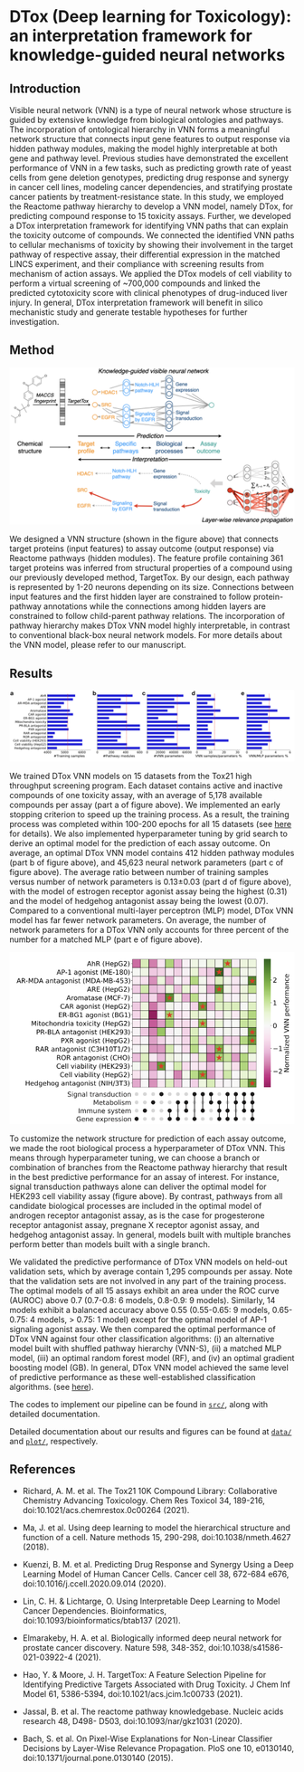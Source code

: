 # DTox (Deep learning for Toxicology): an interpretation framework for knowledge-guided neural networks

## Introduction 
 
Visible neural network (VNN) is a type of neural network whose structure is guided by extensive knowledge from biological ontologies and pathways. The incorporation of ontological hierarchy in VNN forms a meaningful network structure that connects input gene features to output response via hidden pathway modules, making the model highly interpretable at both gene and pathway level. Previous studies have demonstrated the excellent performance of VNN in a few tasks, such as predicting growth rate of yeast cells from gene deletion genotypes, predicting drug response and synergy in cancer cell lines, modeling cancer dependencies, and stratifying prostate cancer patients by treatment-resistance state. In this study, we employed the Reactome pathway hierarchy to develop a VNN model, namely DTox, for predicting compound response to 15 toxicity assays. Further, we developed a DTox interpretation framework for identifying VNN paths that can explain the toxicity outcome of compounds. We connected the identified VNN paths to cellular mechanisms of toxicity by showing their involvement in the target pathway of respective assay, their differential expression in the matched LINCS experiment, and their compliance with screening results from mechanism of action assays. We applied the DTox models of cell viability to perform a virtual screening of ~700,000 compounds and linked the predicted cytotoxicity score with clinical phenotypes of drug-induced liver injury. In general, DTox interpretation framework will benefit in silico mechanistic study and generate testable hypotheses for further investigation.

## Method

![dtox_vnn_model](plot/dtox_vnn_model.png)

We designed a VNN structure (shown in the figure above) that connects target proteins (input features) to assay outcome (output response) via Reactome pathways (hidden modules). The feature profile containing 361 target proteins was inferred from structural properties of a compound using our previously developed method, TargetTox. By our design, each pathway is represented by 1-20 neurons depending on its size. Connections between input features and the first hidden layer are constrained to follow protein-pathway annotations while the connections among hidden layers are constrained to follow child-parent pathway relations. The incorporation of pathway hierarchy makes DTox VNN model highly interpretable, in contrast to conventional black-box neural network models. For more details about the VNN model, please refer to our manuscript. 

## Results

![dtox_vnn_parameter](plot/dtox_vnn_parameter.png)

We trained DTox VNN models on 15 datasets from the Tox21 high throughput screening program. Each dataset contains active and inactive compounds of one toxicity assay, with an average of 5,178 available compounds per assay (part a of figure above). We implemented an early stopping criterion to speed up the training process. As a result, the training process was completed within 100-200 epochs for all 15 datasets (see [here](plot/compound_target_probability_tox21_implementation/training_loss/) for details). We also implemented hyperparameter tuning by grid search to derive an optimal model for the prediction of each assay outcome. On average, an optimal DTox VNN model contains 412 hidden pathway modules (part b of figure above), and 45,623 neural network parameters (part c of figure above). The average ratio between number of training samples versus number of network parameters is 0.13±0.03 (part d of figure above), with the model of estrogen receptor agonist assay being the highest (0.31) and the model of hedgehog antagonist assay being the lowest (0.07). Compared to a conventional multi-layer perceptron (MLP) model, DTox VNN model has far fewer network parameters. On average, the number of network parameters for a DTox VNN only accounts for three percent of the number for a matched MLP (part e of figure above).

![dtox_vnn_hyperparameter](plot/dtox_vnn_hyperparameter.png)

To customize the network structure for prediction of each assay outcome, we made the root biological process a hyperparameter of DTox VNN. This means through hyperparameter tuning, we can choose a branch or combination of branches from the Reactome pathway hierarchy that result in the best predictive performance for an assay of interest. For instance, signal transduction pathways alone can deliver the optimal model for HEK293 cell viability assay (figure above). By contrast, pathways from all candidate biological processes are included in the optimal model of androgen receptor antagonist assay, as is the case for progesterone receptor antagonist assay, pregnane X receptor agonist assay, and hedgehog antagonist assay. In general, models built with multiple branches perform better than models built with a single branch.

We validated the predictive performance of DTox VNN models on held-out validation sets, which by average contain 1,295 compounds per assay. Note that the validation sets are not involved in any part of the training process. The optimal models of all 15 assays exhibit an area under the ROC curve (AUROC) above 0.7 (0.7-0.8: 6 models, 0.8-0.9: 9 models). Similarly, 14 models exhibit a balanced accuracy above 0.55 (0.55-0.65: 9 models, 0.65-0.75: 4 models, > 0.75: 1 model) except for the optimal model of AP-1 signaling agonist assay. We then compared the optimal performance of DTox VNN against four other classification algorithms: (i) an alternative model built with shuffled pathway hierarchy (VNN-S), (ii) a matched MLP model, (iii) an optimal random forest model (RF), and (iv) an optimal gradient boosting model (GB). In general, DTox VNN model achieved the same level of predictive performance as these well-established classification algorithms. (see [here](plot/compound_target_probability_tox21_implementation/method_comparison/)).

The codes to implement our pipeline can be found in [`src/`](src/), along with detailed documentation.

Detailed documentation about our results and figures can be found at [`data/`](data/) and [`plot/`](plot/), respectively.

## References

+ Richard, A. M. et al. The Tox21 10K Compound Library: Collaborative Chemistry Advancing Toxicology. Chem Res Toxicol 34, 189-216, doi:10.1021/acs.chemrestox.0c00264 (2021).

+ Ma, J. et al. Using deep learning to model the hierarchical structure and function of a cell. Nature methods 15, 290-298, doi:10.1038/nmeth.4627 (2018).

+ Kuenzi, B. M. et al. Predicting Drug Response and Synergy Using a Deep Learning Model of Human Cancer Cells. Cancer cell 38, 672-684 e676, doi:10.1016/j.ccell.2020.09.014 (2020).

+ Lin, C. H. & Lichtarge, O. Using Interpretable Deep Learning to Model Cancer Dependencies. Bioinformatics, doi:10.1093/bioinformatics/btab137 (2021).

+ Elmarakeby, H. A. et al. Biologically informed deep neural network for prostate cancer discovery. Nature 598, 348-352, doi:10.1038/s41586-021-03922-4 (2021).

+ Hao, Y. & Moore, J. H. TargetTox: A Feature Selection Pipeline for Identifying Predictive Targets Associated with Drug Toxicity. J Chem Inf Model 61, 5386-5394, doi:10.1021/acs.jcim.1c00733 (2021).

+ Jassal, B. et al. The reactome pathway knowledgebase. Nucleic acids research 48, D498- D503, doi:10.1093/nar/gkz1031 (2020).

+ Bach, S. et al. On Pixel-Wise Explanations for Non-Linear Classifier Decisions by Layer-Wise Relevance Propagation. PloS one 10, e0130140, doi:10.1371/journal.pone.0130140 (2015).


